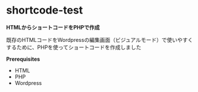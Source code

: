# shortcode-test
**HTMLからショートコードをPHPで作成**
<p>既存のHTMLコードをWordpressの編集画面（ビジュアルモード）で使いやすくするために、PHPを使ってショートコードを作成しました</p>

**Prerequisites**
<ul>
  <li>HTML</li>
  <li>PHP</li>
  <li>Wordpress</li>
</ul>

